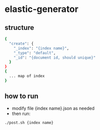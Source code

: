 # elastic-generator

## structure
``` bash
{
  "create": {
    "_index": "{index name}",
    "_type": "default",
    "_id": "{document id, should unique}"
  }
}
{
  ... map of index
}
```

## how to run
* modify file {index name}.json as needed
* then run:
``` bash
./post.sh {index name}
```

